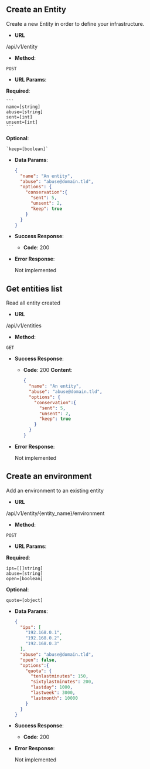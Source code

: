 ## Create an Entity

Create a new Entity in order to define your infrastructure.

  * __URL__

  /api/v1/entity

  * __Method__:

  `POST`

  * __URL Params__:

  __Required__:

    ```
    name=[string]
    abuse=[string]
    sent=[int]
    unsent=[int]
    ```

  __Optional__:

    `keep=[boolean]`

  * __Data Params__:

    ```json
    {
      "name": "An entity",
      "abuse": "abuse@domain.tld",
      "options": {
        "conservation":{
          "sent": 5,
          "unsent": 2,
          "keep": true
        }
      }
    }
    ```

  * __Success Response__:

    * __Code__: 200


  * __Error Response__:

    Not implemented

## Get entities list

Read all entity created

  * __URL__

  /api/v1/entities

  * __Method__:

  `GET`

  * __Success Response__:

    * __Code__: 200
      __Content__:
      ```json
      {
        "name": "An entity",
        "abuse": "abuse@domain.tld",
        "options": {
          "conservation":{
            "sent": 5,
            "unsent": 2,
            "keep": true
          }
        }
      }
      ```

  * __Error Response__:

    Not implemented

## Create an environment

Add an environment to an existing entity

* __URL__

/api/v1/entity/{entity_name}/environment

* __Method__:

`POST`

* __URL Params__:

__Required__:

  ```
  ips=[[]string]
  abuse=[string]
  open=[boolean]
  ```

__Optional__:

  `quote=[object]`

* __Data Params__:

  ```json
  {
    "ips": [
      "192.168.0.1",
      "192.168.0.2",
      "192.168.0.3"
    ],
    "abuse": "abuse@domain.tld",
    "open": false,
    "options":{
      "quota": {
        "tenlastminutes": 150,
        "sixtylastminutes": 200,
        "lastday": 1000,
        "lastweek": 3000,
        "lastmonth": 10000
      }
    }
  }
  ```

* __Success Response__:

  * __Code__: 200


* __Error Response__:

  Not implemented
